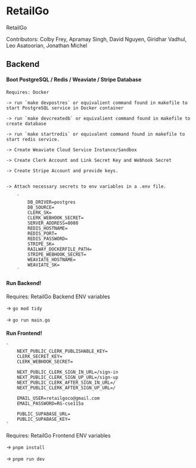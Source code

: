 # RetailGo
RetailGo


Contributors: Colby Frey, Apramay Singh, David Nguyen, Giridhar Vadhul, Leo Asatoorian, Jonathan Michel


## Backend

#### Boot PostgreSQL / Redis / Weaviate / Stripe Database
    Requires: Docker
    
    -> run `make devpostres` or equivalient command found in makefile to start PostgreSQL service in Docker container
    
    -> run `make devcreatedb` or equivalient command found in makefile to create database
    
    -> run `make startredis` or equivalent command found in makefile to start redis service. 
    
    -> Create Weaviate Cloud Service Instance/Sandbox
    
    -> Create Clerk Account and Link Secret Key and Webhook Secret
    
    -> Create Stripe Account and provide keys. 
    
    
    -> Attach necessary secrets to env variables in a .env file.
    
        `
            DB_DRIVER=postgres
            DB_SOURCE=
            CLERK_SK=
            CLERK_WEBHOOK_SECRET=
            SERVER_ADDRESS=8080
            REDIS_HOSTNAME=
            REDIS_PORT=
            REDIS_PASSWORD=
            STRIPE_SK=
            RAILWAY_DOCKERFILE_PATH=
            STRIPE_WEBHOOK_SECRET=
            WEAVIATE_HOSTNAME=
            WEAVIATE_SK=
        `
    
#### Run Backend!

Requires: RetailGo Backend ENV variables

-> `go mod tidy`

-> `go run main.go`


#### Run Frontend!

    `
        NEXT_PUBLIC_CLERK_PUBLISHABLE_KEY=
        CLERK_SECRET_KEY=
        CLERK_WEBHOOK_SECRET=
        
        NEXT_PUBLIC_CLERK_SIGN_IN_URL=/sign-in
        NEXT_PUBLIC_CLERK_SIGN_UP_URL=/sign-up
        NEXT_PUBLIC_CLERK_AFTER_SIGN_IN_URL=/
        NEXT_PUBLIC_CLERK_AFTER_SIGN_UP_URL=/
        
        EMAIL_USER=retailgoco@gmail.com
        EMAIL_PASSWORD=RG-cse115a
        
        PUBLIC_SUPABASE_URL=
        PUBLIC_SUPABASE_KEY=
    `
Requires: RetailGo Frontend ENV variables

-> `pnpm install`

-> `pnpm run dev`

